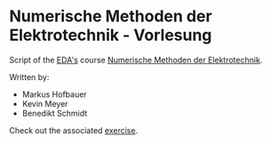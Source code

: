 # Numerische Methoden der Elektrotechnik - Vorlesung

Script of the [EDA's](https://www.eda.ei.tum.de) course [Numerische Methoden der Elektrotechnik](https://www.eda.ei.tum.de/en/courses/lectures/numerische-methoden-der-elektrotechnik/).

Written by:

-   Markus Hofbauer
-   Kevin Meyer
-   Benedikt Schmidt

Check out the associated [exercise](https://bitbucket.org/thetexteam/numerik-uebung).
